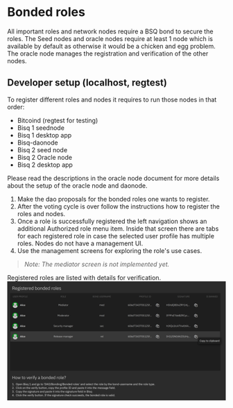 # Bonded roles

All important roles and network nodes require a BSQ bond to secure the roles.
The Seed nodes and oracle nodes require at least 1 node which is available by default as otherwise it would be a chicken
and egg problem.
The oracle node manages the registration and verification of the other nodes.

## Developer setup (localhost, regtest)

To register different roles and nodes it requires to run those nodes in that order:

- Bitcoind (regtest for testing)
- Bisq 1 seednode
- Bisq 1 desktop app
- Bisq-daonode
- Bisq 2 seed node
- Bisq 2 Oracle node
- Bisq 2 desktop app

Please read the descriptions in the oracle node document for more details about the setup of the oracle node and
daonode.

1. Make the dao proposals for the bonded roles one wants to register.
2. After the voting cycle is over follow the instructions how to register the roles and nodes.
3. Once a role is successfully registered the left navigation shows an additional Authorized role menu item. Inside that
   screen there are tabs for each registered role in case the selected user profile has multiple roles. Nodes do not
   have a management UI.
4. Use the management screens for exploring the role's use cases.

> _Note: The mediator screen is not implemented yet._

Registered roles are listed with details for verification.
<img src="img/list.png" width="1200"/>


